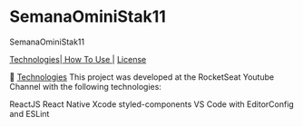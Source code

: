 # SemanaOminiStak11
SemanaOminiStak11

[Technologies](Technologies)|[ How To Use ](docs/CONTRIBUTING.md)| [License](docs/CONTRIBUTING.md)



🚀 [Technologies](Technologies)
This project was developed at the RocketSeat Youtube Channel with the following technologies:

ReactJS
React Native
Xcode
styled-components
VS Code with EditorConfig and ESLint
